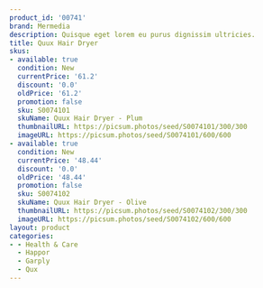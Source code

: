 ```yaml
---
product_id: '00741'
brand: Mermedia
description: Quisque eget lorem eu purus dignissim ultricies.
title: Quux Hair Dryer
skus:
- available: true
  condition: New
  currentPrice: '61.2'
  discount: '0.0'
  oldPrice: '61.2'
  promotion: false
  sku: S0074101
  skuName: Quux Hair Dryer - Plum
  thumbnailURL: https://picsum.photos/seed/S0074101/300/300
  imageURL: https://picsum.photos/seed/S0074101/600/600
- available: true
  condition: New
  currentPrice: '48.44'
  discount: '0.0'
  oldPrice: '48.44'
  promotion: false
  sku: S0074102
  skuName: Quux Hair Dryer - Olive
  thumbnailURL: https://picsum.photos/seed/S0074102/300/300
  imageURL: https://picsum.photos/seed/S0074102/600/600
layout: product
categories:
- - Health & Care
  - Happor
  - Garply
  - Qux
---
```

